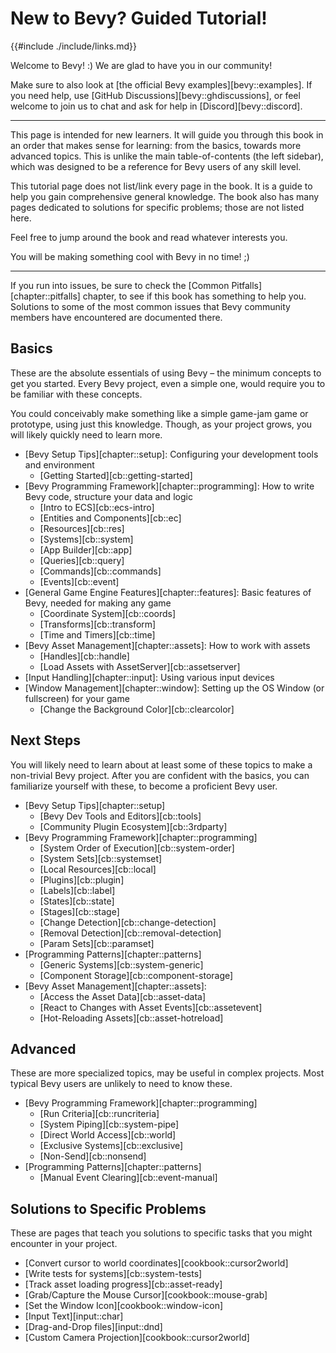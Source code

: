 # New to Bevy? Guided Tutorial!

{{#include ./include/links.md}}

Welcome to Bevy! :) We are glad to have you in our community!

Make sure to also look at [the official Bevy examples][bevy::examples]. If
you need help, use [GitHub Discussions][bevy::ghdiscussions], or feel welcome
to join us to chat and ask for help in [Discord][bevy::discord].

---

This page is intended for new learners. It will guide you through this book in
an order that makes sense for learning: from the basics, towards more advanced
topics. This is unlike the main table-of-contents (the left sidebar), which
was designed to be a reference for Bevy users of any skill level.

This tutorial page does not list/link every page in the book. It is a guide
to help you gain comprehensive general knowledge. The book also has many
pages dedicated to solutions for specific problems; those are not listed here.

Feel free to jump around the book and read whatever interests you.

You will be making something cool with Bevy in no time! ;)

---

If you run into issues, be sure to check the
[Common Pitfalls][chapter::pitfalls] chapter, to see if this book has something
to help you. Solutions to some of the most common issues that Bevy community
members have encountered are documented there.

## Basics

These are the absolute essentials of using Bevy – the minimum concepts to
get you started. Every Bevy project, even a simple one, would require you
to be familiar with these concepts.

You could conceivably make something like a simple game-jam game or prototype,
using just this knowledge. Though, as your project grows, you will likely
quickly need to learn more.

 - [Bevy Setup Tips][chapter::setup]:
   Configuring your development tools and environment
   - [Getting Started][cb::getting-started]
 - [Bevy Programming Framework][chapter::programming]:
   How to write Bevy code, structure your data and logic
   - [Intro to ECS][cb::ecs-intro]
   - [Entities and Components][cb::ec]
   - [Resources][cb::res]
   - [Systems][cb::system]
   - [App Builder][cb::app]
   - [Queries][cb::query]
   - [Commands][cb::commands]
   - [Events][cb::event]
 - [General Game Engine Features][chapter::features]:
   Basic features of Bevy, needed for making any game
   - [Coordinate System][cb::coords]
   - [Transforms][cb::transform]
   - [Time and Timers][cb::time]
 - [Bevy Asset Management][chapter::assets]:
   How to work with assets
   - [Handles][cb::handle]
   - [Load Assets with AssetServer][cb::assetserver]
 - [Input Handling][chapter::input]:
   Using various input devices
 - [Window Management][chapter::window]:
   Setting up the OS Window (or fullscreen) for your game
   - [Change the Background Color][cb::clearcolor]

## Next Steps

You will likely need to learn about at least some of these topics to make
a non-trivial Bevy project. After you are confident with the basics, you
can familiarize yourself with these, to become a proficient Bevy user.

 - [Bevy Setup Tips][chapter::setup]
   - [Bevy Dev Tools and Editors][cb::tools]
   - [Community Plugin Ecosystem][cb::3rdparty]
 - [Bevy Programming Framework][chapter::programming]
   - [System Order of Execution][cb::system-order]
   - [System Sets][cb::systemset]
   - [Local Resources][cb::local]
   - [Plugins][cb::plugin]
   - [Labels][cb::label]
   - [States][cb::state]
   - [Stages][cb::stage]
   - [Change Detection][cb::change-detection]
   - [Removal Detection][cb::removal-detection]
   - [Param Sets][cb::paramset]
 - [Programming Patterns][chapter::patterns]
   - [Generic Systems][cb::system-generic]
   - [Component Storage][cb::component-storage]
 - [Bevy Asset Management][chapter::assets]:
   - [Access the Asset Data][cb::asset-data]
   - [React to Changes with Asset Events][cb::assetevent]
   - [Hot-Reloading Assets][cb::asset-hotreload]

## Advanced

These are more specialized topics, may be useful in complex projects. Most
typical Bevy users are unlikely to need to know these.

 - [Bevy Programming Framework][chapter::programming]
   - [Run Criteria][cb::runcriteria]
   - [System Piping][cb::system-pipe]
   - [Direct World Access][cb::world]
   - [Exclusive Systems][cb::exclusive]
   - [Non-Send][cb::nonsend]
 - [Programming Patterns][chapter::patterns]
   - [Manual Event Clearing][cb::event-manual]

## Solutions to Specific Problems

These are pages that teach you solutions to specific tasks that you might
encounter in your project.

 - [Convert cursor to world coordinates][cookbook::cursor2world]
 - [Write tests for systems][cb::system-tests]
 - [Track asset loading progress][cb::asset-ready]
 - [Grab/Capture the Mouse Cursor][cookbook::mouse-grab]
 - [Set the Window Icon][cookbook::window-icon]
 - [Input Text][input::char]
 - [Drag-and-Drop files][input::dnd]
 - [Custom Camera Projection][cookbook::cursor2world]
